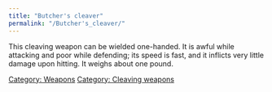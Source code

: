 ```yaml
---
title: "Butcher's cleaver"
permalink: "/Butcher's_cleaver/"
---
```


This cleaving weapon can be wielded one-handed. It is awful while
attacking and poor while defending; its speed is fast, and it inflicts
very little damage upon hitting. It weighs about one pound.

[Category: Weapons](Category:_Weapons "wikilink") [Category: Cleaving
weapons](Category:_Cleaving_weapons "wikilink")